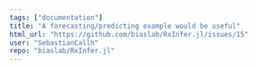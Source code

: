 ```yaml
---
tags: ["documentation"]
title: "A forecasting/predicting example would be useful"
html_url: "https://github.com/biaslab/RxInfer.jl/issues/15"
user: "SebastianCallh"
repo: "biaslab/RxInfer.jl"
---
```


